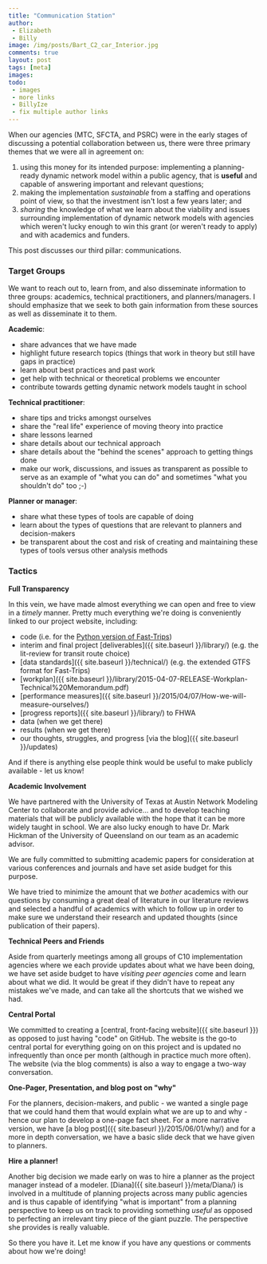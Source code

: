 ```yaml
---
title: "Communication Station"
author:
 - Elizabeth
 - Billy
image: /img/posts/Bart_C2_car_Interior.jpg
comments: true
layout: post
tags: [meta]
images:
todo:
 - images
 - more links
 - BillyIze
 - fix multiple author links
---
```


When our agencies (MTC, SFCTA, and PSRC) were in the early stages of discussing a potential 
collaboration between us, there were three primary themes that we were all in agreement on:

1. using this money for its intended purpose: implementing a planning-ready dynamic network 
model within a public agency, that is **useful** and capable of answering important and
relevant questions;
2. making the implementation *sustainable* from a staffing and operations point of view, so 
that the investment isn't lost a few years later; and 
3. *sharing* the knowledge of what we learn about the viability and issues surrounding implementation of dynamic network models with agencies which weren't lucky enough to win this grant (or weren't ready to apply) and with academics and funders.
 
This post discusses our third pillar: communications.

### Target Groups

We want to reach out to, learn from, and also disseminate information to three groups:
academics, technical practitioners, and planners/managers. I should emphasize that we seek to 
both gain information from these sources as well as disseminate it to them.

<!--break-->

**Academic**:

- share advances that we have made
- highlight future research topics (things that work in theory but still have gaps in practice)
- learn about best practices and past work
- get help with technical or theoretical problems we encounter
- contribute towards getting dynamic network models taught in school

**Technical practitioner**: 

- share tips and tricks amongst ourselves
- share the "real life" experience of moving theory into practice
- share lessons learned
- share details about our technical approach
- share details about the "behind the scenes" approach to getting things done
- make our work, discussions, and issues as transparent as possible to serve as an
example of "what you can do" and sometimes "what you shouldn't do" too ;-)

**Planner or manager**:

- share what these types of tools are capable of doing
- learn about the types of questions that are relevant to planners and decision-makers
- be transparent about the cost and risk of creating and maintaining these types of tools versus
other analysis methods

### Tactics

**Full Transparency**

In this vein, we have made almost everything we can open and free to view in a *timely* manner. Pretty much everything we're doing is conveniently linked to our project website, including:

- code (i.e. for the [Python version of Fast-Trips](https://github.com/MetropolitanTransportationCommission/fast-trips))
- interim and final project [deliverables]({{ site.baseurl }}/library/) (e.g. the lit-review for transit route choice)
- [data standards]({{ site.baseurl }}/technical/) (e.g. the extended GTFS format for Fast-Trips)
- [workplan]({{ site.baseurl }}/library/2015-04-07-RELEASE-Workplan-Technical%20Memorandum.pdf)
- [performance measures]({{ site.baseurl }}/2015/04/07/How-we-will-measure-ourselves/)
- [progress reports]({{ site.baseurl }}/library/) to FHWA
- data (when we get there)
- results (when we get there)
- our thoughts, struggles, and progress [via the blog]({{ site.baseurl }}/updates)

And if there is anything else people think would be useful to make publicly available - let us know!

**Academic Involvement**

We have partnered with the University of Texas at Austin Network Modeling Center to collaborate
and provide advice... and to develop teaching materials that will be publicly available with the 
hope that it can be more widely taught in school. We are also lucky enough to have Dr. Mark
Hickman of the University of Queensland on our team as an academic advisor.

We are fully committed to submitting academic papers for consideration at various
conferences and journals and have set aside budget for this purpose.

We have tried to minimize the amount that we *bother* academics with our questions by 
consuming a great deal of literature in our literature reviews and selected a handful of 
academics with which to follow up in order to make sure we understand their research and 
updated thoughts (since publication of their papers).  

**Technical Peers and Friends**

Aside from quarterly meetings among all groups of C10 implementation agencies where we
each provide updates about what we have been doing, we have set aside budget to have 
*visiting peer agencies* come and learn about what we did. It would be great if they didn't 
have to repeat any mistakes we've made, and can take all the shortcuts that we wished we had.

**Central Portal**

We committed to creating a [central, front-facing website]({{ site.baseurl }}) as opposed 
to just having "code" on GitHub. The website is the go-to central portal for everything 
going on on this project and is updated no infrequently than once per month (although in 
practice much more often). The website (via the blog comments) is also a way to engage 
a two-way conversation.

**One-Pager, Presentation, and blog post on "why"**

For the planners, decision-makers, and public - we wanted a single page that we could hand
them that would explain what we are up to and why - hence our plan to develop a one-page 
fact sheet. For a more narrative version, we have [a blog post]({{ site.baseurl }}/2015/06/01/why/)
and for a more in depth conversation, we have a basic slide deck that we have given to planners.

**Hire a planner!**

Another big decision we made early on was to hire a planner as the project manager instead of a modeler.
[Diana]({{ site.baseurl }}/meta/Diana/) is involved in a multitude 
of planning projects across many public agencies and is thus capable of identifying "what
is important" from a planning perspective to keep us on track to providing something 
*useful* as opposed to perfecting an irrelevant tiny piece of the giant puzzle. The perspective she provides is really valuable.

So there you have it. Let me know if you have any questions or comments about how we're doing!
